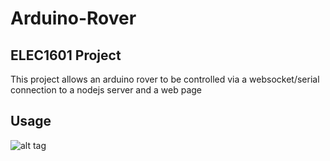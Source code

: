 # Arduino-Rover

## ELEC1601 Project

This project allows an arduino rover to be controlled via a websocket/serial connection to a nodejs server and a web page


## Usage

![alt tag](https://dl.dropboxusercontent.com/u/14297267/controlPanel.png)
